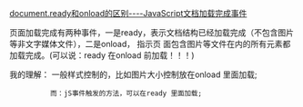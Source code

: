 ﻿[document.ready和onload的区别----JavaScript文档加载完成事件 ](http://www.cnblogs.com/jackson-leung/archive/2012/05/19/2509244.html)

页面加载完成有两种事件，一是ready，表示文档结构已经加载完成（不包含图片等非文字媒体文件），二是onload，
指示页 面包含图片等文件在内的所有元素都加载完成。(可以说：ready 在onload 前加载！！！)

我的理解： 一般样式控制的，比如图片大小控制放在onload 里面加载;

              而：jS事件触发的方法，可以在ready 里面加载;
